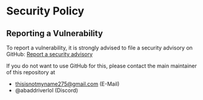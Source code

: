 # Security Policy

## Reporting a Vulnerability

To report a vulnerability, it is strongly advised to file a security advisory on GitHub:
[Report a security advisory](https://github.com/SomeMWDev/mwutil/security/advisories/new)

If you do not want to use GitHub for this, please contact the main maintainer of this repository at

- thisisnotmyname275@gmail.com (E-Mail)
- @abaddriverlol (Discord)
